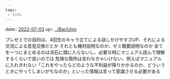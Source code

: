 ```yaml
---
tags:
 - Info
---
```


date:: [2022-07-03](Daily_Note/2022-07-03.md)
up:: [../Bar/Univ](../Bar/Univ.md)

プレゼミでの目的は、4回生のキャラ立てによる話しかけやすさUP、それによる交流による意見交換だとか
それとも機材説明なのか、ゼミ概要説明なのか
全てを一つにまとめるのは流石に頭に入らないし、必要な時にマニュアル読んで理解するくらいで良いのでは
危険な箇所は言わなきゃいけない、例えばマニュアルに入れきれない「これをやったらどのような不利益が降りかかるのか、どういうときにやってしまいがちなのか」といった情報は言って意識させる必要がある